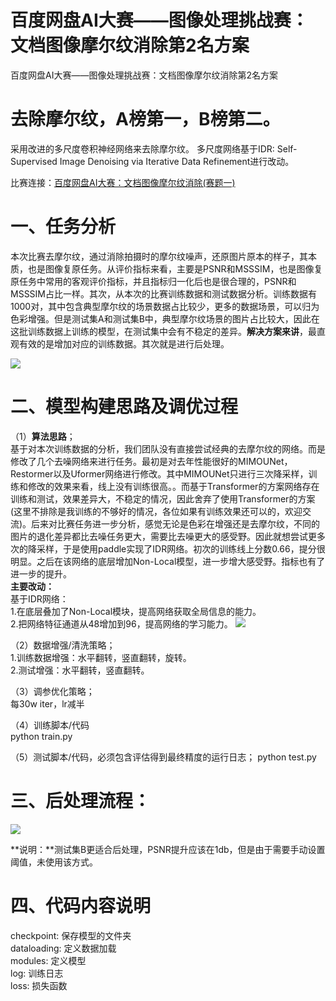 # 百度网盘AI大赛——图像处理挑战赛：文档图像摩尔纹消除第2名方案
百度网盘AI大赛——图像处理挑战赛：文档图像摩尔纹消除第2名方案


# 去除摩尔纹，A榜第一，B榜第二。
采用改进的多尺度卷积神经网络来去除摩尔纹。
多尺度网络基于IDR: Self-Supervised Image Denoising via Iterative Data Refinement进行改动。

比赛连接：[百度网盘AI大赛：文档图像摩尔纹消除(赛题一)](https://aistudio.baidu.com/aistudio/competition/detail/128/0/task-definition)

# 一、任务分析
本次比赛去摩尔纹，通过消除拍摄时的摩尔纹噪声，还原图片原本的样子，其本质，也是图像复原任务。从评价指标来看，主要是PSNR和MSSSIM，也是图像复原任务中常用的客观评价指标，并且指标归一化后也是很合理的，PSNR和MSSSIM占比一样。其次，从本次的比赛训练数据和测试数据分析。训练数据有1000对，其中包含典型摩尔纹的场景数据占比较少，更多的数据场景，可以归为色彩增强。但是测试集A和测试集B中，典型摩尔纹场景的图片占比较大，因此在这批训练数据上训练的模型，在测试集中会有不稳定的差异。**解决方案来讲**，最直观有效的是增加对应的训练数据。其次就是进行后处理。

![](https://ai-studio-static-online.cdn.bcebos.com/123fbcfbcadb4718849ba59bf86da89dc01e6f428e9e4cddb52664758cdd8262)


# 二、模型构建思路及调优过程

（1）**算法思路**；    
基于对本次训练数据的分析，我们团队没有直接尝试经典的去摩尔纹的网络。而是修改了几个去噪网络来进行任务。最初是对去年性能很好的MIMOUNet，Restormer以及Uformer网络进行修改。其中MIMOUNet只进行三次降采样，训练和修改的效果来看，线上没有训练很高。。而基于Transformer的方案网络存在训练和测试，效果差异大，不稳定的情况，因此舍弃了使用Transformer的方案(这里不排除是我训练的不够好的情况，各位如果有训练效果还可以的，欢迎交流)。后来对比赛任务进一步分析，感觉无论是色彩在增强还是去摩尔纹，不同的图片的退化差异都比去噪任务更大，需要比去噪更大的感受野。因此就想尝试更多次的降采样，于是使用paddle实现了IDR网络。初次的训练线上分数0.66，提分很明显。之后在该网络的底层增加Non-Local模型，进一步增大感受野。指标也有了进一步的提升。    
    **主要改动：**    
    基于IDR网络：     
    1.在底层叠加了Non-Local模块，提高网络获取全局信息的能力。    
    2.把网络特征通道从48增加到96，提高网络的学习能力。
![](https://ai-studio-static-online.cdn.bcebos.com/1f5e9e385b1e44b2ae528ee9fceb465f4333b0102b694df095b97c037df72da3)

 
（2）数据增强/清洗策略；        
   1.训练数据增强：水平翻转，竖直翻转，旋转。    
   2.测试增强：水平翻转，竖直翻转。    

（3）调参优化策略；    
    每30w iter，lr减半

（4）训练脚本/代码    
    python train.py

（5）测试脚本/代码，必须包含评估得到最终精度的运行日志；
    python test.py
   

# 三、后处理流程：
![](https://ai-studio-static-online.cdn.bcebos.com/5afc6f65e6374efa84a35313f0f0bfdf58b272d03a1f4d08b59f7a401cbf12eb)

**说明：**测试集B更适合后处理，PSNR提升应该在1db，但是由于需要手动设置阈值，未使用该方式。

# 四、代码内容说明
checkpoint: 保存模型的文件夹    
dataloading: 定义数据加载    
modules: 定义模型    
log: 训练日志    
loss: 损失函数    

